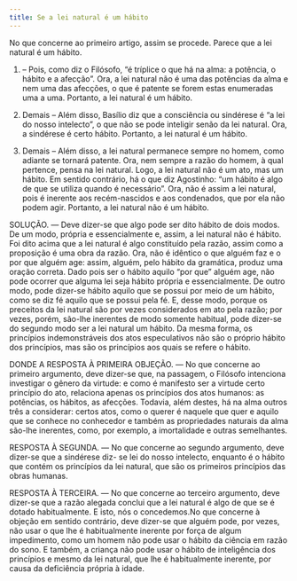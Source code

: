 ```yaml
---
title: Se a lei natural é um hábito
---
```


No que concerne ao primeiro artigo, assim se procede. Parece que a lei natural é um hábito.  

1. – Pois, como diz o Filósofo, “é tríplice o que há na alma: a potência, o hábito e a afecção”. Ora, a lei natural não é uma das potências da alma e nem uma das afecções, o que é patente se forem estas enumeradas uma a uma. Portanto, a lei natural é um hábito.  

2. Demais – Além disso, Basílio diz que a consciência ou sindérese é “a lei do nosso intelecto”, o que não se pode inteligir senão da lei natural. Ora, a sindérese é certo hábito. Portanto, a lei natural é um hábito.  

3. Demais – Além disso, a lei natural permanece sempre no homem, como adiante se tornará patente. Ora, nem sempre a razão do homem, à qual pertence, pensa na lei natural. Logo, a lei natural não é um ato, mas um hábito.  Em sentido contrário, há o que diz Agostinho: “um hábito é algo de que se utiliza quando é necessário”. Ora, não é assim a lei natural, pois é inerente aos recém-nascidos e aos condenados, que por ela não podem agir. Portanto, a lei natural não é um hábito.  

SOLUÇÃO. — Deve dizer-se que algo pode ser dito hábito de dois modos. De um modo, própria e essencialmente e, assim, a lei natural não é hábito. Foi dito acima que a lei natural é algo constituído pela razão, assim como a proposição é uma obra da razão. Ora, não é idêntico o que alguém faz e o por que alguém age: assim, alguém, pelo hábito da gramática, produz uma oração correta. Dado pois ser o hábito aquilo “por que” alguém age, não pode ocorrer que alguma lei seja hábito própria e essencialmente. De outro modo, pode dizer-se hábito aquilo que se possui por meio de um hábito, como se diz fé aquilo que se possui pela fé. E, desse modo, porque os preceitos da lei natural são por vezes considerados em ato pela razão; por vezes, porém, são-lhe inerentes de modo somente habitual, pode dizer-se do segundo modo ser a lei natural um hábito. Da mesma forma, os princípios indemonstráveis dos atos especulativos não são o próprio hábito dos princípios, mas são os princípios aos quais se refere o hábito.  

DONDE A RESPOSTA À PRIMEIRA OBJEÇÃO. — No que concerne ao primeiro argumento, deve dizer-se que, na passagem, o Filósofo intenciona investigar o gênero da virtude: e como é manifesto ser a virtude certo princípio do ato, relaciona apenas os princípios dos atos humanos: as potências, os hábitos, as afecções. Todavia, além destes, há na alma outros três a considerar: certos atos, como o querer é naquele que quer e aquilo que se conhece no conhecedor e também as propriedades naturais da alma são-lhe inerentes, como, por exemplo, a imortalidade e outras semelhantes.  

RESPOSTA À SEGUNDA. — No que concerne ao segundo argumento, deve dizer-se que a sindérese diz- se lei do nosso intelecto, enquanto é o hábito que contém os princípios da lei natural, que são os primeiros princípios das obras humanas.  

RESPOSTA À TERCEIRA. — No que concerne ao terceiro argumento, deve dizer-se que a razão alegada conclui que a lei natural é algo de que se é dotado habitualmente. E isto, nós o concedemos.No que concerne à objeção em sentido contrário, deve dizer-se que alguém pode, por vezes, não usar o que lhe é habitualmente inerente por força de algum impedimento, como um homem não pode usar o hábito da ciência em razão do sono. E também, a criança não pode usar o hábito de inteligência dos princípios e mesmo da lei natural, que lhe é habitualmente inerente, por causa da deficiência própria à idade.